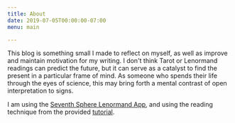 ```yaml
---
title: About
date: 2019-07-05T00:00:00-07:00
menu: main

---
```

This blog is something small I made to reflect on myself, as well as improve and maintain motivation for my writing. I don't think Tarot or Lenormand readings can predict the future, but it can serve as a catalyst to find the present in a particular frame of mind. As someone who spends their life through the eyes of science, this may bring forth a mental contrast of open interpretation to signs.

I am using the [Seventh Sphere Lenormand App](https://play.google.com/store/apps/details?id=com.seventh.sphere.app), and using the reading technique from the provided [tutorial](https://labyrinthos.co/blogs/learn-tarot-with-labyrinthos-academy/how-to-read-lenormand-card-combinations).